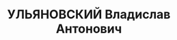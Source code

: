 ---
title: УЛЬЯНОВСКИЙ Владислав Антонович
description: "Род. в 1893, Варшава, поляк, обр.: низшее, член ВКП(б). Проживал: Москва,\
  \ ул. Большая Дмитровка, д. 17, кв. 57. Директор В/О по заготовкам и сбыту мясных,\
  \ яичных и яично-птичных продуктов Центросоюза СССР. \n  Арестован 04.08.1937. Обв.\
  \ в участии в шпионско-диверсионной террористической организации. Приговор: ВК ВС\
  \ СССР, 26.10.1937 – ВМН. Расстрелян 26.10.1937, г.Москва. \n  Реабилитирован ВК\
  \ ВС СССР 24.12.1955"
---